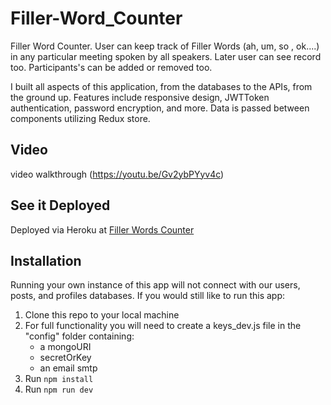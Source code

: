 
# Filler-Word_Counter
Filler Word Counter. User can keep track of Filler Words (ah, um, so , ok....) in any particular meeting spoken by all speakers. Later user can see record too. Participants's can be added or removed too.

I built all aspects of this application, from the databases to the APIs, from the ground up. Features include responsive design, JWTToken authentication, password encryption,  and more. Data is passed between components utilizing Redux store.

## Video
video walkthrough (https://youtu.be/Gv2ybPYyv4c)

## See it Deployed
Deployed via Heroku at [Filler Words Counter](https://whispering-fjord-08994.herokuapp.com/)

## Installation

Running your own instance of this app will not connect with our users, posts, and profiles databases.  If you would still like to run this app:

1. Clone this repo to your local machine
2. For full functionality you will need to create a keys_dev.js file in the "config" folder containing: 
    - a mongoURI
    - secretOrKey
    - an email smtp
3. Run <code>npm install</code>
4. Run <code>npm run dev</code>

